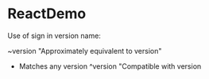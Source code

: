 # ReactDemo

Use of sign in version name:

~version "Approximately equivalent to version"
* Matches any version
^version "Compatible with version
